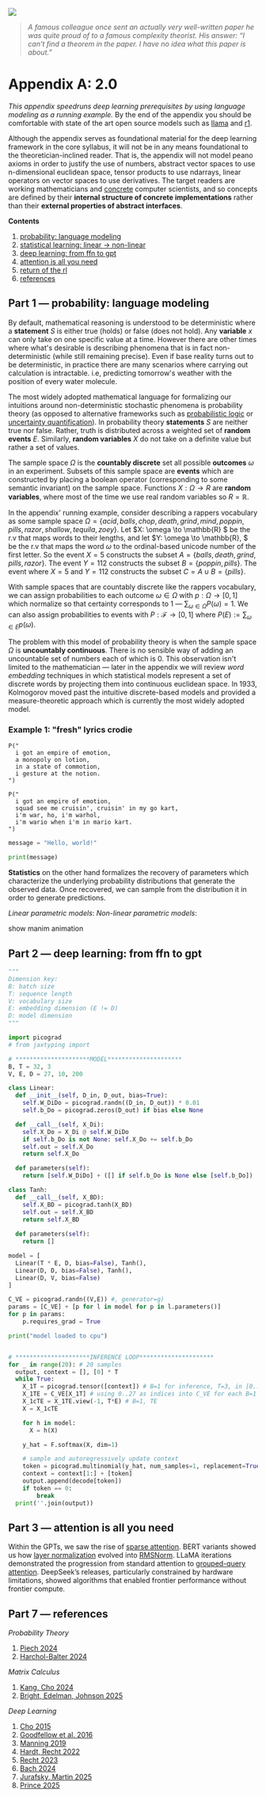 ![](./apa.gif)
> *A famous colleague once sent an actually very well-written paper he was quite proud of to a famous complexity theorist. His answer: “I can’t find a theorem in the paper. I have no idea what this paper is about.”*
# Appendix A: 2.0

*This appendix speedruns deep learning prerequisites by using language modeling as a running example.*
By the end of the appendix you should be comfortable with state of the art open
source models such as [llama](https://arxiv.org/abs/2407.21783) and [r1](https://arxiv.org/abs/2501.12948).

Although the appendix serves as foundational material for the deep learning
framework in the core syllabus, it will not be in any means foundational to the
theoretician-inclined reader. That is, the appendix will not model peano axioms 
in order to justify the use of numbers, abstract vector spaces to use
n-dimensional euclidean space, tensor products to use ndarrays, linear operators
on vector spaces to use derivatives. The target readers are working
mathematicians and [concrete](https://en.wikipedia.org/wiki/Concrete_Mathematics)
computer scientists, and so concepts are defined by their
**internal structure of concrete implementations** rather than their
**external properties of abstract interfaces**.

**Contents**
1. [probability: language modeling]()
2. [statistical learning: linear ->  non-linear](#part-1--statistical-learning-linear-to-non-linear)
3. [deep learning: from ffn to gpt](#part-2--deep-learning-from-ffn-to-gpt)
4. [attention is all you need]()
5. [return of the rl]()
6. [references](#part-7--references)

## Part 1 — probability: language modeling
By default, mathematical reasoning is understood to be deterministic where
a **statement** $S$ is either true (holds) or false (does not hold). Any
**variable** $x$ can only take on one specific value at a time. However there are
other times where what's desirable is describing phenomena that is in fact
non-deterministic (while still remaining precise). Even if base reality turns
out to be deterministic, in practice there are many scenarios where carrying
out calculation is intractable. i.e, predicting tomorrow's weather with the
position of every water molecule.

The most widely adopted mathematical language for formalizing our intuitions
around non-deterministic stochastic phenomena is probability theory (as opposed
to alternative frameworks such as [probabilistic logic](https://en.wikipedia.org/wiki/Probabilistic_logic) or
[uncertainty quantification](https://en.wikipedia.org/wiki/Uncertainty_quantification)).
In probability theory  **statements** $S$ are neither true nor false. Rather,
truth is distributed across a weighted set of **random events** $E$. Similarly,
**random variables** $X$ do not take on a definite value but rather a set of
values.

The sample space $\Omega$ is the **countably discrete** set all possible
**outcomes** $\omega$ in an experiment. Subsets of this sample space are
**events** which are constructed by placing a boolean operator (corresponding
to some semantic invariant) on the sample space. Functions $X: \Omega \to R$
are **random variables**, where most of the time we use real random variables
so $R=\mathbb{R}$.

In the appendix' running example, consider describing a rappers vocabulary as
some sample space $\Omega=\{ acid, balls, chop, death, grind, mind, poppin, pills, razor, shallow, tequila, zoey \}$. Let $X: \omega \to \mathbb{R} $ be the r.v that maps words to their
lengths, and let $Y: \omega \to \mathbb{R}, $ be the r.v that maps the word
$\omega$ to the ordinal-based unicode number of the first letter. So the event
$X=5$ constructs the subset $A=\{balls, death, grind, pills, razor\}$. The event
$Y=112$ constructs the subset $B=\{poppin, pills\}$. The event where $X=5$ and
$Y=112$ constructs the subset $C=A\cup B=\{pills\}$.

With sample spaces that are countably discrete like the rappers vocabulary, we can
assign probabilities to each outcome $\omega \in \Omega$ with $p: \Omega \to [0,1]$
which normalize so that certainty corresponds to 1 — $\sum_{\omega \in \Omega}P(\omega) = 1$.
We can also assign probabilities to events with
$P: \mathcal{F} \to [0,1]$ where $P(E) := \sum_{\omega \in E} p(\omega)$.

The problem with this model of probability theory is when the sample space $\Omega$
is **uncountably continuous**. There is no sensible way of adding an uncountable
set of numbers each of which is 0. This observation isn't limited to the
mathematician — later in the appendix we will review *word embedding* techniques
in which statistical models represent a set of discrete words by projecting them
into continuous euclidean space. In 1933, Kolmogorov moved past the intuitive discrete-based models and provided a measure-theoretic approach which is
currently the most widely adopted model.

### Example 1:  "fresh" lyrics crodie

```
P("
  i got an empire of emotion,
  a monopoly on lotion,
  in a state of commotion,
  i gesture at the notion.
")

P("
  i got an empire of emotion,
  squad see me cruisin', cruisin' in my go kart,
  i'm war, ho, i'm warhol,
  i'm wario when i'm in mario kart.
")
```


<!-- Even though working mathematicians primarily use **random events** and
**random variables** on a daily basis, it's useful to define the abstract
probability space (TODO: why): a triplet $(\Omega, \mathcal{F}, P)$ that
comprises a sample space $\Omega$, an event space $\mathcal{F}$, and a measure
$P: \mathcal{F} \to [0,1]$. -->

<!-- TODO: measurable axioms? -->
<!-- 
1. the **sample space** $\Omega$ is the **set** of all possible **outcomes**
2. the **event space** $\mathcal{F}$ is the **power set** $2^\Omega$ of all possible **subsets**

where coloquially the *sample space* is referred to as the *vocabulary* of *words*,
and the *event space* is all possible (permutations, combinations?) *sentences*.

If the *experiment* is to sample a single word from the
english corpus then $\Omega=\{a, aardvark, ... zygote\}$ and $\mathcal{F}$ = $2^\Omega$.
An event $E$ where sampling a single word that starts with the letter j is the
sample space subset $E=\{j, jaguar, \ldots, jynx\}$.


What is counterintuitive at first is that the **outcomes** of the sample space
can be *tuples* themselves. That is, the experiment can be the roll of two dice,
three dice, four cards, five words, etc. For instance, the sample space can look
like $\Omega=\{(a,a), (a, aardvark), \ldots, (zygote, zygote)\}$. An event $F$
where **each** word starts with the letter j is the subset (of the sample space) $F=\{(j,j), \ldots (jy, jy) \}$.

TODO:
1. random variables as different "attributes" of an event.
with one sample space (and it's event space), there can be multiple rv's defined.
- people in car.
- fuel in the car.
- mileage traveled by car.
- wavelength of car color.
2.  random variables are neither "random" nor "variables". they are mappings from events to real number line.

3. formalizing probability spaces let us construct different sample spaces

3. the **probability function** $P: \mathcal{F} \to [0,1]$ is the **function** that produces the size of any **event (subset)** $E$ relative to the **event space (power set)** $\mathcal{F}$

interpret this to be the **chance** of an **event** occuring.
- measure size of event to event space?
- relative frequency in the limit? todo: justify. -->

<!-- A mathematically inclined rapper wants to formalize their intuition on what he
believes to be an "original" set of lyrics by measuring the **relative frequency**
of the lyrics with respect to the entire english corpus. He remembers probability
theory can help. As a well-trained mathematician, he starts off simple by
decomposing the problem from assessing an *entire rap* to that of a *single word*.

He wants a reuasable function where he can pass in *any event*
(in the rapper's case a single word) and a *probability* is returned. This motivates
**random variables** and their **distributions**.

A **random variable** is a mapping

**events**.




That is, he
wants some function that summarizes the entire experiment (in the rapper's case, sampling any word from english).

 How is this possible when
the domain of $P$ is $\mathcal{F}$. The answer, is with random variables.

A random variable can take on events. We will differentiate the two by denoting
the former with $X$, $Y$, $Z$, and the latter with $A$, $B$, $C$, $E$. -->




<!-- Formalizing $P$ as $P(E) = \lim_{n\to\infty} \frac{|E|}{n}$
places the foundations of probability on top of set theory with the following
three axioms:

1. $0 \leq P(E) \leq 1$
2. $P(\Omega) = 1$
3. $P(A \cup B ) = P(A) + P(B)$ if events A and B are mutually exclusive -->

<!-- section 2: *random variables* and their *distributions* (pmf. pdf).
random variable is a misnomer.
section 3: *probabilistic models: n random variables. joint probability distribution*

then intuitively we expect $P(A)$ is higher than $P(B)$ and would conclude that
the second set of lyrics are more "fresh". But how do we access $P$, allowing us
to reduce our common sense into calculation?
$X is a random variable$
$Let the event A be X="empire"$ apply a boolean operator to the RV.
$Let the event B be X>="e"$
$P(X="empire")$ is the probability of an event. remember P is only defined on event space -> [0,1]
$P(X=k)$ is the probability mass function. all events the random variable can take on is summarized with this single function.
if continuous then probability density function.

functions can be represented with
- equations
- code
- charts (2D. 3D)
any way of representing gives you the relationship between the events and measures.
language model is the function $P(X=k)$. -->

<!-- $$
\begin{align*}
&P(Y=🌭|\textbf{X}=\textbf{x};\theta) := \sigma(\theta^{\top}\textbf{x}) \underset{total\ law}{\implies} P(Y=¬🌭|\textbf{X}=\textbf{x};\theta) = 1 - \sigma(\theta^{\top}\textbf{x}) \\
\implies &P(Y=c|\textbf{X}=\textbf{x};θ) = \hat{y}^y (1-\hat{y})^{1-y} = \sigma(\theta^{\top}\textbf{x})^y [1-\sigma(\theta^{\top}\textbf{x})]^{1-y} \tag*{[continuous]}\\
\end{align*}
$$ -->

<!-- In order to define notions such as expectation, variance, and other computable
estimators, we map the sample space to the real number line using a random variable. -->

<!-- Random variables. Probability mass function.
Probability distributions:
Distributions are characterized by their parameters.

running example is autoregressive language modelling.
ngram model becomes intractable. time O(?). space O(?)
In the case of language modelling, ex... probability space is token space... -->

```python
message = "Hello, world!"

print(message)
```


**Statistics** on the other hand formalizes the recovery of parameters which
characterize the underlying probability distributions that generate the observed
data. Once recovered, we can sample from the distribution it in order to generate
predictions.

*Linear parametric models*:
*Non-linear parametric models*:

show manim animation

## Part 2 — deep learning: from ffn to gpt
```python
"""
Dimension key:
B: batch size
T: sequence length
V: vocabulary size
E: embedding dimension (E != D)
D: model dimension
"""

import picograd
# from jaxtyping import

# *********************MODEL*********************
B, T = 32, 3
V, E, D = 27, 10, 200

class Linear:
  def __init__(self, D_in, D_out, bias=True):
    self.W_DiDo = picograd.randn((D_in, D_out)) * 0.01
    self.b_Do = picograd.zeros(D_out) if bias else None

  def __call__(self, X_Di):
    self.X_Do = X_Di @ self.W_DiDo
    if self.b_Do is not None: self.X_Do += self.b_Do
    self.out = self.X_Do
    return self.X_Do

  def parameters(self):
    return [self.W_DiDo] + ([] if self.b_Do is None else [self.b_Do])

class Tanh:
  def __call__(self, X_BD):
    self.X_BD = picograd.tanh(X_BD)
    self.out = self.X_BD
    return self.X_BD
  
  def parameters(self):
    return []

model = [
  Linear(T * E, D, bias=False), Tanh(),
  Linear(D, D, bias=False), Tanh(),
  Linear(D, V, bias=False)
]

C_VE = picograd.randn((V,E)) #, generator=g)
params = [C_VE] + [p for l in model for p in l.parameters()]
for p in params:
    p.requires_grad = True

print("model loaded to cpu")


# *********************INFERENCE LOOP*********************
for _ in range(20): # 20 samples
  output, context = [], [0] * T
  while True:
    X_1T = picograd.tensor([context]) # B=1 for inference, T=3, in [0..27] (set to 0 for init)
    X_1TE = C_VE[X_1T] # using 0..27 as indices into C_VE for each B=1 example of context length T
    X_1cTE = X_1TE.view(-1, T*E) # B=1, TE
    X = X_1cTE

    for h in model:
      X = h(X)

    y_hat = F.softmax(X, dim=1)

    # sample and autoregressively update context
    token = picograd.multinomial(y_hat, num_samples=1, replacement=True).item()#, generator=g).item()
    context = context[1:] + [token]
    output.append(decode[token])
    if token == 0:
        break
  print(''.join(output))
```


## Part 3 — attention is all you need

Within the GPTs, we saw the rise of [sparse attention](https://arxiv.org/abs/1904.10509).
BERT variants showed us how [layer normalization](https://arxiv.org/abs/1607.06450) evolved into [RMSNorm](https://arxiv.org/abs/1910.07467).
LLaMA iterations demonstrated the progression from standard attention to [grouped-query attention](https://arxiv.org/abs/1910.07467).
DeepSeek’s releases, particularly constrained by hardware limitations, showed algorithms that enabled frontier performance without frontier compute.




<!-- 0. [ffn]()
1. [rnn]()
2. [lstm]()
3. [gpt]()
4. [beyond gpt]() -->

<!-- ## Part 0: non-linear parametric models: `nn.Linear()`, `nn.ReLU()` -->
<!-- Before jumping into the implementation of our deep learning framework's
multidimensional array with autodifferentiation capability, let's review the
mathematics of neural networks. We will incrementally construct a family of
functions from logistic regression, multiclass regression, feedforward
neural networks, attention and chain of thought variants, all for the
classification setting where Y⊆ℕ.

Recall that the logistic regression model for binary classification recovers the
bernouilli distribution $\mathbb{P}: \mathbb{R}^d \to [0,1]$ by assuming -->

<!-- $$
\begin{align*}
\implies \mathbb{P}(Y=y|\textbf{X}=\textbf{x};θ) &= \hat{y}^y (1-\hat{y})^{1-y} \\
                 &= \sigma(\textbf{w}^{\top}\textbf{x})^y [1-\sigma(\textbf{w}^{\top}\textbf{x})]^{1-y}
\end{align*}
$$ -->



## Part 7 — references

*Probability Theory*
1. [Piech 2024](https://chrispiech.github.io/probabilityForComputerScientists/en/)
1. [Harchol-Balter 2024](https://www.cs.cmu.edu/~harchol/Probability/book.html)

*Matrix Calculus*
1. [Kang, Cho 2024](https://kyunghyuncho.me/linear-algebra-for-data-science/)
1. [Bright, Edelman, Johnson 2025](https://arxiv.org/abs/2501.14787)

*Deep Learning*
1. [Cho 2015](https://arxiv.org/abs/1511.07916)
1. [Goodfellow et al. 2016](https://www.deeplearningbook.org/)
1. [Manning 2019](https://web.stanford.edu/class/cs224n/readings/)
1. [Hardt, Recht 2022](https://mlstory.org/)
1. [Recht 2023](https://www.argmin.net/p/patterns-predictions-and-actions)
1. [Bach 2024](https://www.di.ens.fr/~fbach/ltfp_book.pdf)
1. [Jurafsky, Martin 2025](https://web.stanford.edu/~jurafsky/slp3/)
1. [Prince 2025](https://udlbook.github.io/udlbook/)